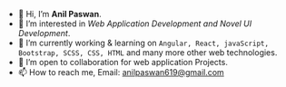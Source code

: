 - 👋 Hi, I’m **Anil Paswan**.
- 👀 I’m interested in *Web Application Development and Novel UI Development*.
- 🌱 I’m currently working & learning on `Angular, React, javaScript, Bootstrap, SCSS, CSS, HTML` and many more other web technologies.
- 💞️ I’m open to collaboration for web application Projects.
- 📫 How to reach me, Email: [anilpaswan619@gmail.com](http://www.gmail.com/)
<!---
anilpaswan619/anilpaswan619 is a ✨ special ✨ repository because its `README.md` (this file) appears on your GitHub profile.
You can click the Preview link to take a look at your changes.
--->
